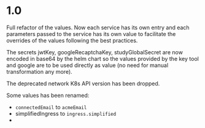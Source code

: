 # 1.0

Full refactor of the values. Now each service has its own entry and each parameters passed to the service has its own value to facilitate the 
overrides of the values following the best practices.

The secrets jwtKey, googleRecaptchaKey, studyGlobalSecret are now encoded in base64 by the helm chart so the values provided by the key tool and google are to be used directly as value (no need for manual transformation any more).

The deprecated network K8s API version has been dropped.

Some values has been renamed:
 - `connectedEmail` to `acmeEmail`
 - simplifiedIngress to `ingress.simplified`
 - 